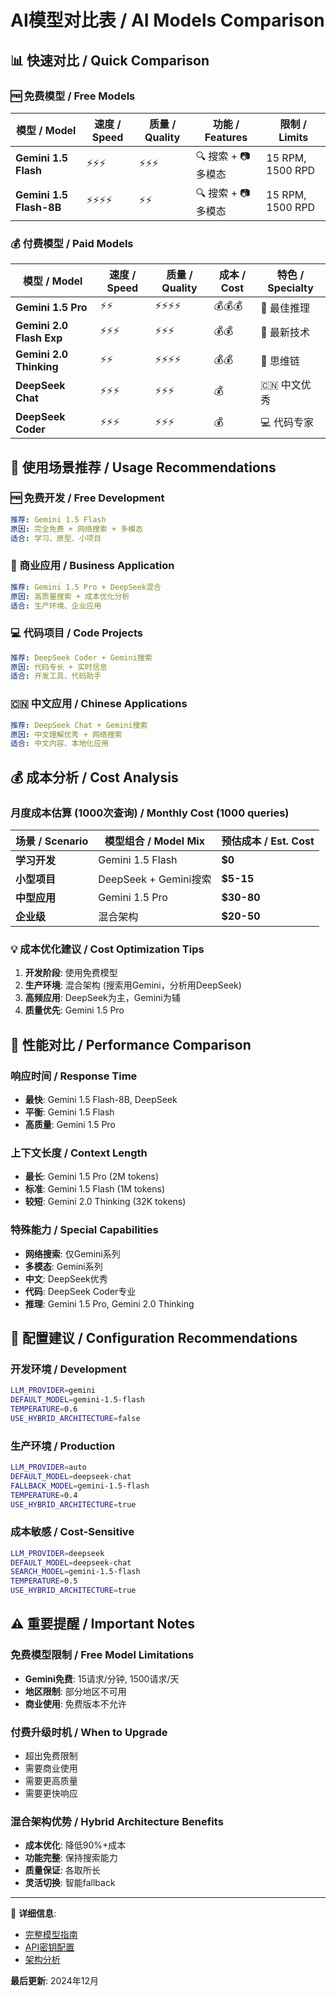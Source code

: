 # AI模型对比表 / AI Models Comparison

## 📊 快速对比 / Quick Comparison

### 🆓 免费模型 / Free Models

| 模型 / Model | 速度 / Speed | 质量 / Quality | 功能 / Features | 限制 / Limits |
|--------------|-------------|---------------|----------------|---------------|
| **Gemini 1.5 Flash** | ⚡⚡⚡ | ⚡⚡⚡ | 🔍 搜索 + 📷 多模态 | 15 RPM, 1500 RPD |
| **Gemini 1.5 Flash-8B** | ⚡⚡⚡⚡ | ⚡⚡ | 🔍 搜索 + 📷 多模态 | 15 RPM, 1500 RPD |

### 💰 付费模型 / Paid Models

| 模型 / Model | 速度 / Speed | 质量 / Quality | 成本 / Cost | 特色 / Specialty |
|--------------|-------------|---------------|-------------|------------------|
| **Gemini 1.5 Pro** | ⚡⚡ | ⚡⚡⚡⚡ | 💰💰💰 | 🧠 最佳推理 |
| **Gemini 2.0 Flash Exp** | ⚡⚡⚡ | ⚡⚡⚡ | 💰💰 | 🚀 最新技术 |
| **Gemini 2.0 Thinking** | ⚡⚡ | ⚡⚡⚡⚡ | 💰💰 | 🤔 思维链 |
| **DeepSeek Chat** | ⚡⚡⚡ | ⚡⚡⚡ | 💰 | 🇨🇳 中文优秀 |
| **DeepSeek Coder** | ⚡⚡⚡ | ⚡⚡⚡ | 💰 | 💻 代码专家 |

## 🎯 使用场景推荐 / Usage Recommendations

### 🆓 免费开发 / Free Development
```yaml
推荐: Gemini 1.5 Flash
原因: 完全免费 + 网络搜索 + 多模态
适合: 学习、原型、小项目
```

### 💼 商业应用 / Business Application
```yaml
推荐: Gemini 1.5 Pro + DeepSeek混合
原因: 高质量搜索 + 成本优化分析
适合: 生产环境、企业应用
```

### 💻 代码项目 / Code Projects
```yaml
推荐: DeepSeek Coder + Gemini搜索
原因: 代码专长 + 实时信息
适合: 开发工具、代码助手
```

### 🇨🇳 中文应用 / Chinese Applications
```yaml
推荐: DeepSeek Chat + Gemini搜索
原因: 中文理解优秀 + 网络搜索
适合: 中文内容、本地化应用
```

## 💰 成本分析 / Cost Analysis

### 月度成本估算 (1000次查询) / Monthly Cost (1000 queries)

| 场景 / Scenario | 模型组合 / Model Mix | 预估成本 / Est. Cost |
|-----------------|---------------------|---------------------|
| **学习开发** | Gemini 1.5 Flash | **$0** |
| **小型项目** | DeepSeek + Gemini搜索 | **$5-15** |
| **中型应用** | Gemini 1.5 Pro | **$30-80** |
| **企业级** | 混合架构 | **$20-50** |

### 💡 成本优化建议 / Cost Optimization Tips

1. **开发阶段**: 使用免费模型
2. **生产环境**: 混合架构 (搜索用Gemini，分析用DeepSeek)
3. **高频应用**: DeepSeek为主，Gemini为辅
4. **质量优先**: Gemini 1.5 Pro

## 🚀 性能对比 / Performance Comparison

### 响应时间 / Response Time
- **最快**: Gemini 1.5 Flash-8B, DeepSeek
- **平衡**: Gemini 1.5 Flash
- **高质量**: Gemini 1.5 Pro

### 上下文长度 / Context Length
- **最长**: Gemini 1.5 Pro (2M tokens)
- **标准**: Gemini 1.5 Flash (1M tokens)
- **较短**: Gemini 2.0 Thinking (32K tokens)

### 特殊能力 / Special Capabilities
- **网络搜索**: 仅Gemini系列
- **多模态**: Gemini系列
- **中文**: DeepSeek优秀
- **代码**: DeepSeek Coder专业
- **推理**: Gemini 1.5 Pro, Gemini 2.0 Thinking

## 🔧 配置建议 / Configuration Recommendations

### 开发环境 / Development
```bash
LLM_PROVIDER=gemini
DEFAULT_MODEL=gemini-1.5-flash
TEMPERATURE=0.6
USE_HYBRID_ARCHITECTURE=false
```

### 生产环境 / Production
```bash
LLM_PROVIDER=auto
DEFAULT_MODEL=deepseek-chat
FALLBACK_MODEL=gemini-1.5-flash
TEMPERATURE=0.4
USE_HYBRID_ARCHITECTURE=true
```

### 成本敏感 / Cost-Sensitive
```bash
LLM_PROVIDER=deepseek
DEFAULT_MODEL=deepseek-chat
SEARCH_MODEL=gemini-1.5-flash
TEMPERATURE=0.5
USE_HYBRID_ARCHITECTURE=true
```

## ⚠️ 重要提醒 / Important Notes

### 免费模型限制 / Free Model Limitations
- **Gemini免费**: 15请求/分钟, 1500请求/天
- **地区限制**: 部分地区不可用
- **商业使用**: 免费版本不允许

### 付费升级时机 / When to Upgrade
- 超出免费限制
- 需要商业使用
- 需要更高质量
- 需要更快响应

### 混合架构优势 / Hybrid Architecture Benefits
- **成本优化**: 降低90%+成本
- **功能完整**: 保持搜索能力
- **质量保证**: 各取所长
- **灵活切换**: 智能fallback

---

📖 **详细信息**: 
- [完整模型指南](./GEMINI_MODELS_GUIDE.md)
- [API密钥配置](./API_KEYS_SETUP.md)
- [架构分析](./ARCHITECTURE_ANALYSIS.md)

**最后更新**: 2024年12月
